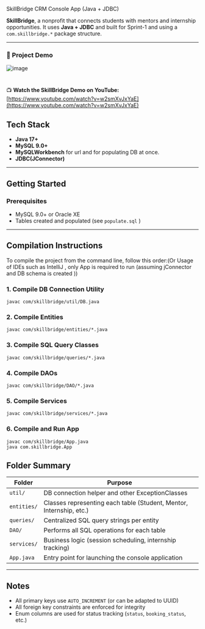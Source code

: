  SkillBridge CRM Console App (Java + JDBC)

**SkillBridge**, a nonprofit that connects students with mentors and internship opportunities. It uses **Java + JDBC** and built for Sprint-1 and using  a `com.skillbridge.*` package structure.

---

### 🎥 Project Demo
![image](https://github.com/user-attachments/assets/b9407dc6-7b3a-4e31-8ab0-fb6b82113e66)
#
📺 **Watch the SkillBridge Demo on YouTube:**  
[https://www.youtube.com/watch?v=w2smXvJxYaE](https://www.youtube.com/watch?v=w2smXvJxYaE)



## Tech Stack

- **Java 17+**
- **MySQL 9.0+**
- **MySQLWorkbench** for url and for populating DB at once.
- **JDBC(JConnector)**
---

## Getting Started

### Prerequisites

- MySQL 9.0+ or Oracle XE
- Tables created and populated (see `populate.sql` )

---

##  Compilation Instructions

To compile the project from the command line, follow this order:(Or Usage of IDEs such as IntelliJ , only App is required to run (assuming jConnector and DB schema is created ))

### 1. Compile DB Connection Utility
```
javac com/skillbridge/util/DB.java
```

### 2. Compile Entities
```
javac com/skillbridge/entities/*.java
```

### 3. Compile SQL Query Classes
```
javac com/skillbridge/queries/*.java
```

### 4. Compile DAOs
```
javac com/skillbridge/DAO/*.java
```

### 5. Compile Services
```
javac com/skillbridge/services/*.java
```

### 6. Compile and Run App
```
javac com/skillbridge/App.java
java com.skillbridge.App
```

## Folder Summary

| Folder             | Purpose                                                              |
|--------------------|----------------------------------------------------------------------|
| `util/`            |DB connection helper and other ExceptionClasses                       |
| `entities/`        | Classes representing each table (Student, Mentor, Internship, etc.)  |
| `queries/`         | Centralized SQL query strings per entity                             |
| `DAO/`             | Performs all SQL operations for each table                           |
| `services/`        | Business logic (session scheduling, internship tracking)             |
| `App.java`         | Entry point for launching the console application                    |

---

## Notes

- All primary keys use `AUTO_INCREMENT` (or can be adapted to UUID)
- All foreign key constraints are enforced for integrity
- Enum columns are used for status tracking (`status`, `booking_status`, etc.)
